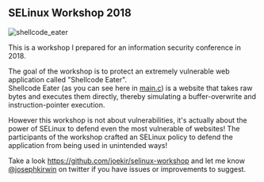 ## SELinux Workshop 2018

![shellcode_eater](https://raw.githubusercontent.com/joekir/selinux-workshop/master/shellcode_eater/img/shellcode-eater.png)

This is a workshop I prepared for an information security conference in 2018.    

The goal of the workshop is to protect an extremely vulnerable web application called "Shellcode Eater".    
Shellcode Eater (as you can see here in [main.c](https://github.com/joekir/selinux-workshop/blob/master/shellcode_eater/src/main.c)) is a website that takes raw bytes and executes them directly, thereby simulating a buffer-overwrite and instruction-pointer execution.

However this workshop is not about vulnerabilities, it's actually about the power of SELinux to defend even the most vulnerable of websites!
The participants of the workshop crafted an SELinux policy to defend the application from being used in unintended ways!

Take a look https://github.com/joekir/selinux-workshop and let me know [@josephkirwin](https://twitter.com/josephkirwin) on twitter if you have issues or improvements to suggest.
